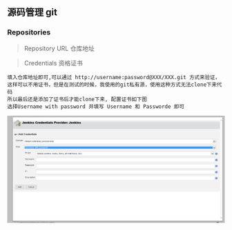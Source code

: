## 源码管理 git

### Repositories
>Repository URL  仓库地址

>Credentials 资格证书
    
    填入仓库地址即可,可以通过 http://username:password@XXX/XXX.git 方式来验证，
    这样可以不用证书，但是在测试的时候，我使用的git私有源，使用这种方式无法clone下来代码
    所以最后还是添加了证书后才能clone下来, 配置证书如下图
    选择Username with password 并填写 Username 和 Passworde 即可 
    
    
![Credentials](/config/Credentials.png)
    